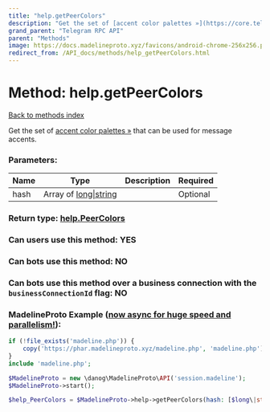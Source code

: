 ```yaml
---
title: "help.getPeerColors"
description: "Get the set of [accent color palettes »](https://core.telegram.org/api/colors) that can be used for message accents."
grand_parent: "Telegram RPC API"
parent: "Methods"
image: https://docs.madelineproto.xyz/favicons/android-chrome-256x256.png
redirect_from: /API_docs/methods/help_getPeerColors.html
---
```

# Method: help.getPeerColors
[Back to methods index](index.html)



Get the set of [accent color palettes »](https://core.telegram.org/api/colors) that can be used for message accents.

### Parameters:

| Name     |    Type       | Description | Required |
|----------|---------------|-------------|----------|
|hash|Array of [long\|string](/API_docs/types/long\|string.html) |  | Optional|


### Return type: [help.PeerColors](/API_docs/types/help.PeerColors.html)

### Can users use this method: **YES**


### Can bots use this method: **NO**


### Can bots use this method over a business connection with the `businessConnectionId` flag: **NO**


### MadelineProto Example ([now async for huge speed and parallelism!](https://docs.madelineproto.xyz/docs/ASYNC.html)):


```php
if (!file_exists('madeline.php')) {
    copy('https://phar.madelineproto.xyz/madeline.php', 'madeline.php');
}
include 'madeline.php';

$MadelineProto = new \danog\MadelineProto\API('session.madeline');
$MadelineProto->start();

$help_PeerColors = $MadelineProto->help->getPeerColors(hash: [$long\|string, $long\|string], );
```

